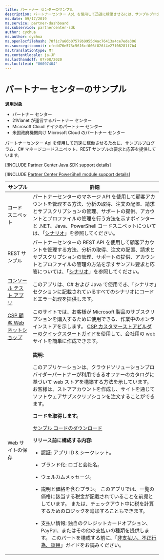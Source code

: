 ```yaml
---
title: パートナー センターのサンプル
description: パートナーセンター Api を使用して迅速に稼働させるには、サンプルプログラム、C \ マネージコードスニペット、REST サンプルの要求と応答を提供します。
ms.date: 09/17/2019
ms.service: partner-dashboard
ms.subservice: partnercenter-sdk
author: cychua
ms.author: cychua
ms.openlocfilehash: 78f1c7a66b07579b9955d4ac76413a4ce7ede306
ms.sourcegitcommit: cfedd76e573c5616cf006f826f4e27f08281f7b4
ms.translationtype: MT
ms.contentlocale: ja-JP
ms.lasthandoff: 07/08/2020
ms.locfileid: "86097404"
---
```

# <a name="partner-center-samples"></a>パートナー センターのサンプル

**適用対象**

- パートナー センター
- 21Vianet が運営するパートナー センター
- Microsoft Cloud ドイツのパートナー センター
- 米国政府機関向け Microsoft Cloud のパートナー センター

パートナーセンター Api を使用して迅速に稼働させるために、サンプルプログラム、C# マネージコードスニペット、REST サンプルの要求と応答を提供しています。

[!INCLUDE [Partner Center Java SDK support details](../includes/java-sdk-support.md)]

[!INCLUDE [Partner Center PowerShell module support details](../includes/powershell-module-support.md)]

<table>
  <thead>
    <th>サンプル</th>
    <th>詳細</th>
  </thead>
  <tbody>
    <tr>
      <td>コード スニペット</td>
      <td>パートナーセンターのマネージ API を使用して顧客アカウントを管理する方法、分析の取得、注文の配置、請求とサブスクリプションの管理、サポートの提供、アカウントとプロファイルの管理を行う方法を示すポインターと .NET、Java、PowerShell コードスニペットについては、「<a href="scenarios.md">シナリオ</a>」を参照してください。</td>
    </tr>
    <tr>
      <td>REST サンプル</td>
      <td>パートナーセンターの REST API を使用して顧客アカウントを管理する方法、分析の取得、注文の配置、請求とサブスクリプションの管理、サポートの提供、アカウントとプロファイルの管理の方法を示すサンプル要求と応答については、「<a href="scenarios.md">シナリオ</a>」を参照してください。</td>
    </tr>
    <tr>
      <td><a href="console-test-app.md">コンソール テスト アプリ</a></td>
      <td>このアプリは、C# および Java で使用でき、「シナリオ」セクションに記載されているすべてのシナリオにコードとエラー処理を提供します。</td>
    </tr>
    <tr>
      <td><a href="csp-customer-web-storefront.md">CSP 顧客 Web ネットショップ</a></td>
      <td>このサイトでは、お客様が Microsoft 製品のサブスクリプションを購入するために使用できる、作業中のオンラインストアを示します。 <a href="csp-customer-storefront-builder-quick-start-guide-.md">CSP カスタマーストアビルダーのクイックスタートガイド</a>を使用して、会社用の web サイトを簡単に作成できます。</td>
    </tr>
    <tr>
      <td>Web サイトの保存</td>
      <td><p><strong>説明:</strong></p>
          <p>このアプリケーションは、クラウドソリューションプロバイダーパートナーが利用できるオファーのカタログに基づいて web ストアを構築する方法を示しています。 お客様は、ストアアカウントを作成し、サイトを通じてソフトウェアサブスクリプションを注文することができます。</p>
        <p><strong>コードを取得します。</strong></p>
        <p><a href="https://go.microsoft.com/fwlink/p/?LinkId=746683">サンプル コードのダウンロード</a></p>
        <p><strong>リリース前に構成する内容:</strong></p>
        <ul>
          <li><p>認証: アプリ ID & シークレット。</p></li>
          <li><p>ブランド化: ロゴと会社名。</p></li>
          <li><p>ウェルカムメッセージ。</p></li>
          <li><p>説明と価格を含むプラン。 このアプリでは、一覧の価格に該当する税金が記載されていることを前提としています。 または、チェックアウト中に税を計算するためのロジックを追加することもできます。</p></li>
          <li><p>支払い情報: 独自のクレジットカードオプション、PayPal、またはその他の支払いの種類を提供します。 このパートを構成する前に、「<a href="https://docs.microsoft.com/partner-center/non-payment--fraud--or-misuse">非支払い、不正行為、誤用</a>」ガイドをお読みください。</p></li>
        </ul>
      </td>
    </tr>
  </tbody>
</table>